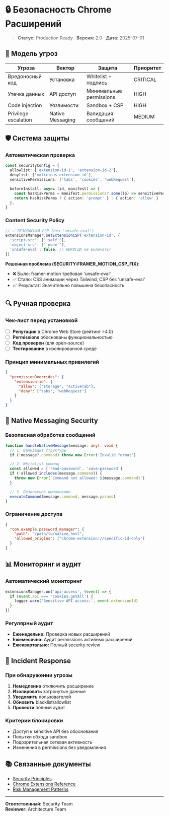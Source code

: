 # 🔒 Безопасность Chrome Расширений

> **Статус:** Production Ready · **Версия:** 2.0 · **Дата:** 2025-07-01

## 🎯 Модель угроз

| Угроза               | Вектор           | Защита                  | Приоритет |
| -------------------- | ---------------- | ----------------------- | --------- |
| Вредоносный код      | Установка        | Whitelist + подпись     | CRITICAL  |
| Утечка данных        | API доступ       | Минимальные permissions | HIGH      |
| Code injection       | Уязвимости       | Sandbox + CSP           | HIGH      |
| Privilege escalation | Native Messaging | Валидация сообщений     | MEDIUM    |

## 🛡️ Система защиты

### Автоматическая проверка

```typescript
const securityConfig = {
  allowlist: ['extension-id-1', 'extension-id-2'],
  denylist: ['malicious-extension-id'],
  sensitivePermissions: ['tabs', 'cookies', 'webRequest'],

  beforeInstall: async (id, manifest) => {
    const hasRiskPerms = manifest.permissions?.some((p) => sensitivePermissions.includes(p))
    return hasRiskPerms ? { action: 'prompt' } : { action: 'allow' }
  },
}
```

### Content Security Policy

```typescript
// ✅ БЕЗОПАСНАЯ CSP (без 'unsafe-eval')
extensionsManager.setExtensionCSP('extension-id', {
  'script-src': ["'self'"],
  'object-src': ["'none'"],
  'unsafe-eval': false, // НИКОГДА не включать!
})
```

**Решенная проблема (SECURITY:FRAMER_MOTION_CSP_FIX):**

- ❌ Было: framer-motion требовал 'unsafe-eval'
- ✅ Стало: CSS анимации через Tailwind, CSP без 'unsafe-eval'
- 📈 Результат: Значительно повышена безопасность

## 🔍 Ручная проверка

### Чек-лист перед установкой

- [ ] **Репутация** в Chrome Web Store (рейтинг >4.0)
- [ ] **Permissions** обоснованы функциональностью
- [ ] **Код проверен** (для open-source)
- [ ] **Тестирование** в изолированной среде

### Принцип минимальных привилегий

```json
{
  "permissionOverrides": {
    "extension-id": {
      "allow": ["storage", "activeTab"],
      "deny": ["tabs", "webRequest"]
    }
  }
}
```

## 🔐 Native Messaging Security

### Безопасная обработка сообщений

```typescript
function handleNativeMessage(message: any): void {
  // 1. Валидация структуры
  if (!message?.command) throw new Error('Invalid format')

  // 2. Whitelist команд
  const allowed = ['read-password', 'save-password']
  if (!allowed.includes(message.command)) {
    throw new Error(`Command not allowed: ${message.command}`)
  }

  // 3. Безопасное выполнение
  executeCommand(message.command, message.params)
}
```

### Ограничение доступа

```json
{
  "com.example.password_manager": {
    "path": "/path/to/native_host",
    "allowed_origins": ["chrome-extension://specific-id-only"]
  }
}
```

## 📊 Мониторинг и аудит

### Автоматический мониторинг

```typescript
extensionsManager.on('api-access', (event) => {
  if (event.api === 'cookies.getAll') {
    logger.warn('Sensitive API access:', event.extensionId)
  }
})
```

### Регулярный аудит

- **Еженедельно:** Проверка новых расширений
- **Ежемесячно:** Аудит permissions активных расширений
- **Ежеквартально:** Полный security review

## 🚨 Incident Response

### При обнаружении угрозы

1. **Немедленно** отключить расширение
2. **Изолировать** затронутые данные
3. **Уведомить** пользователей
4. **Обновить** blacklist/allowlist
5. **Провести** полный аудит

### Критерии блокировки

- Доступ к sensitive API без обоснования
- Попытки обхода sandbox
- Подозрительная сетевая активность
- Изменения в permissions без уведомления

## 📚 Связанные документы

- [Security Principles](/core-concepts/architecture-patterns/security-principles)
- [Chrome Extensions Reference](/reference/chrome-extensions)
- [Risk Management Patterns](/core-concepts/architecture-patterns/risk-management-patterns)

---

**Ответственный:** Security Team  
**Reviewer:** Architecture Team
